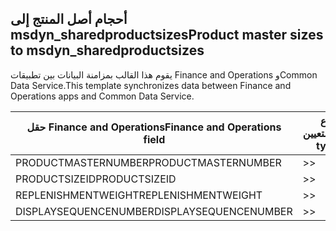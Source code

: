 ## <a name="product-master-sizes-to-msdyn_sharedproductsizes"></a><span data-ttu-id="f13c5-101">أحجام أصل المنتج إلى msdyn_sharedproductsizes</span><span class="sxs-lookup"><span data-stu-id="f13c5-101">Product master sizes to msdyn_sharedproductsizes</span></span>

<span data-ttu-id="f13c5-102">يقوم هذا القالب بمزامنة البيانات بين تطبيقات Finance and Operations وCommon Data Service.</span><span class="sxs-lookup"><span data-stu-id="f13c5-102">This template synchronizes data between Finance and Operations apps and Common Data Service.</span></span>

<span data-ttu-id="f13c5-103">حقل Finance and Operations</span><span class="sxs-lookup"><span data-stu-id="f13c5-103">Finance and Operations field</span></span> | <span data-ttu-id="f13c5-104">نوع التعيين</span><span class="sxs-lookup"><span data-stu-id="f13c5-104">Map type</span></span> | <span data-ttu-id="f13c5-105">حقل Dynamics 365 الآخر</span><span class="sxs-lookup"><span data-stu-id="f13c5-105">Other Dynamics 365 field</span></span> | <span data-ttu-id="f13c5-106">القيمة الافتراضية</span><span class="sxs-lookup"><span data-stu-id="f13c5-106">Default value</span></span>
---|---|---|---
<span data-ttu-id="f13c5-107">PRODUCTMASTERNUMBER</span><span class="sxs-lookup"><span data-stu-id="f13c5-107">PRODUCTMASTERNUMBER</span></span> | >> | <span data-ttu-id="f13c5-108">msdyn_globalproduct.msdyn_productnumber</span><span class="sxs-lookup"><span data-stu-id="f13c5-108">msdyn_globalproduct.msdyn_productnumber</span></span> | 
<span data-ttu-id="f13c5-109">PRODUCTSIZEID</span><span class="sxs-lookup"><span data-stu-id="f13c5-109">PRODUCTSIZEID</span></span> | >> | <span data-ttu-id="f13c5-110">msdyn_productsize.msdyn_productsize</span><span class="sxs-lookup"><span data-stu-id="f13c5-110">msdyn_productsize.msdyn_productsize</span></span> | 
<span data-ttu-id="f13c5-111">REPLENISHMENTWEIGHT</span><span class="sxs-lookup"><span data-stu-id="f13c5-111">REPLENISHMENTWEIGHT</span></span> | >> | <span data-ttu-id="f13c5-112">msdyn_replenishmentweight</span><span class="sxs-lookup"><span data-stu-id="f13c5-112">msdyn_replenishmentweight</span></span> | 
<span data-ttu-id="f13c5-113">DISPLAYSEQUENCENUMBER</span><span class="sxs-lookup"><span data-stu-id="f13c5-113">DISPLAYSEQUENCENUMBER</span></span> | >> | <span data-ttu-id="f13c5-114">msdyn_displaysequencenumber</span><span class="sxs-lookup"><span data-stu-id="f13c5-114">msdyn_displaysequencenumber</span></span> | 
